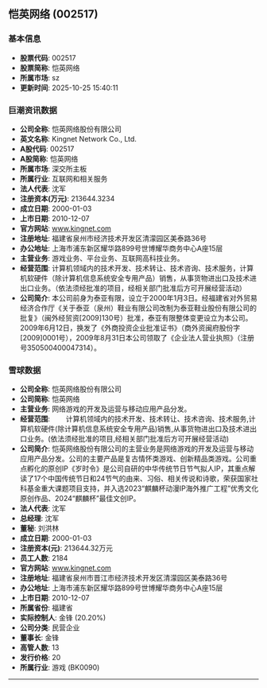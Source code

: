 ## 恺英网络 (002517)

### 基本信息

- **股票代码**: 002517
- **股票简称**: 恺英网络
- **所属市场**: sz
- **更新时间**: 2025-10-25 15:40:11

### 巨潮资讯数据

- **公司全称**: 恺英网络股份有限公司
- **英文名称**: Kingnet Network Co., Ltd.
- **A股代码**: 002517
- **A股简称**: 恺英网络
- **所属市场**: 深交所主板
- **所属行业**: 互联网和相关服务
- **法人代表**: 沈军
- **注册资本(万元)**: 213644.3234
- **成立日期**: 2000-01-03
- **上市日期**: 2010-12-07
- **官方网站**: www.kingnet.com
- **注册地址**: 福建省泉州市经济技术开发区清濛园区美泰路36号
- **办公地址**: 上海市浦东新区耀华路899号世博耀华商务中心A座15层
- **主营业务**: 游戏业务、平台业务、互联网高科技业务。
- **经营范围**: 计算机领域内的技术开发、技术转让、技术咨询、技术服务，计算机软硬件（除计算机信息系统安全专用产品）销售，从事货物进出口及技术进出口业务。（依法须经批准的项目，经相关部门批准后方可开展经营活动）
- **公司简介**: 本公司前身为泰亚有限，设立于2000年1月3日。经福建省对外贸易经济合作厅《关于泰亚（泉州）鞋业有限公司改制为泰亚鞋业股份有限公司的批复》（闽外经贸资[2009]130号）批准，泰亚有限整体变更设立为本公司。2009年6月12日，换发了《外商投资企业批准证书》（商外资闽府股份字[2009]0001号），2009年8月31日本公司领取了《企业法人营业执照》（注册号350500400047314）。

### 雪球数据

- **公司全称**: 恺英网络股份有限公司
- **公司简称**: 恺英网络
- **主营业务**: 网络游戏的开发及运营与移动应用产品分发。
- **经营范围**: 　　计算机领域内的技术开发、技术转让、技术咨询、技术服务,计算机软硬件(除计算机信息系统安全专用产品)销售,从事货物进出口及技术进出口业务。(依法须经批准的项目,经相关部门批准后方可开展经营活动)
- **公司简介**: 恺英网络股份有限公司的主营业务是网络游戏的开发及运营与移动应用产品分发。公司的主要产品是复古情怀类游戏、创新精品类游戏。公司重点孵化的原创IP《岁时令》是公司自研的中华传统节日节气拟人IP，其重点解读了17个中国传统节日和24节气的由来、习俗、相关传说和诗歌，荣获国家社科基金重大课题项目支持，并入选2023“麒麟杯动漫IP海外推广工程”优秀文化原创作品、2024“麒麟杯”最佳文创IP。
- **法人代表**: 沈军
- **总经理**: 沈军
- **董秘**: 刘洪林
- **成立日期**: 2000-01-03
- **注册资本(元)**: 213644.32万元
- **员工人数**: 2184
- **官方网站**: www.kingnet.com
- **注册地址**: 福建省泉州市晋江市经济技术开发区清濛园区美泰路36号
- **办公地址**: 上海市浦东新区耀华路899号世博耀华商务中心A座15层
- **上市日期**: 2010-12-07
- **所属省份**: 福建省
- **实际控制人**: 金锋 (20.20%)
- **公司分类**: 民营企业
- **董事长**: 金锋
- **高管人数**: 13
- **发行价格**: 20
- **所属行业**: 游戏 (BK0090)

---